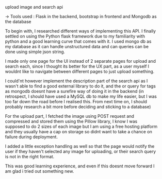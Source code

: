 upload image and search api

-> Tools used : Flask in the backend, bootstrap in frontend and Mongodb as the database

To begin with, I researched different ways of implementing this API. I finally settled on using the Python flask framework due to my familiarity with python and a good learning 
curve that comes with it. I used mongo db as my database as it can handle unstructured data and can queries can be done using simple json string.

I made only one page for the UI instead of 2 separate pages for upload and search each, since I thought its better for the UX part, as a user myself I wouldnt like to navigate between 
different pages to just upload something.

I could'nt however implement the description part of the search api as I wasn't able to find a good external library to do it, and the or query for tags as mongodb doesnt have 
a surefire way of doing it in the backend (in retrospect, I should have used a MySQL db to make my life easier, but I was too far down the road before I realised this. From next time
on, I should probably research a bit more before deciding and sticking to a database)

For the upload part, I fetched the image using POST request and compressed and stored them using the Pillow library, I know I was supposed to do 2 sizes of each image but I am using 
a free hosting platform and they usually have a cap on storage so didnt want to take a chance on failure during deployment.

I added a little exception handling as well so that the page would notify the user if they haven't selected any image for uploading, or their search query is not in the right format.

This was good learning experience, and even if this doesnt move forward I am glad i tried out something new.